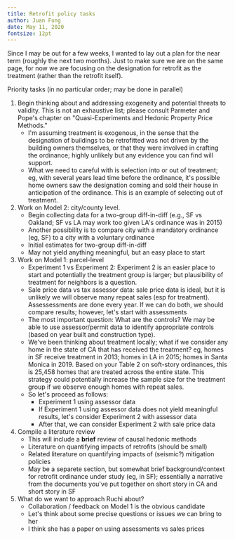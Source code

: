 ```yaml
---
title: Retrofit policy tasks
author: Juan Fung
date: May 11, 2020
fontsize: 12pt
---
```


Since I may be out for a few weeks, I wanted to lay out a plan for the near term
(roughly the next two months).  Just to make sure we are on the same page, for
now we are focusing on the designation for retrofit as the treatment (rather
than the retrofit itself).

Priority tasks (in no particular order; may be done in parallel)

1. Begin thinking about and addressing exogeneity and potential threats to
   validity. This is not an exhaustive list; please consult Parmeter and Pope's
   chapter on "Quasi-Experiments and Hedonic Property Price Methods."
      - I'm assuming treatment is exogenous, in the sense that the designation
        of buildings to be retrofitted was not driven by the building owners
        themselves, or that they were involved in crafting the ordinance; highly
        unlikely but any evidence you can find will support.
      - What we need to careful with is selection into or out of treatment; eg,
        with several years lead time before the ordinance, it's possible home
        owners saw the designation coming and sold their house in anticipation
        of the ordinance. This is an example of selecting out of
        treatment. 
2. Work on Model 2: city/county level.
      - Begin collecting data for a two-group diff-in-diff (e.g., SF vs
        Oakland; SF vs LA may work too given LA's ordinance was in 2015)
      - Another possibility is to compare city with a mandatory ordinance (eg,
        SF) to a city with a voluntary ordinance
      - Initial estimates for two-group diff-in-diff
      - May not yield anything meaningful, but an easy place to start
3. Work on Model 1: parcel-level
      - Experiment 1 vs Experiment 2: Experiment 2 is an easier place to start
        and potentially the treatment group is larger; but plausibility of
        treatment for neighbors is a question.
      - Sale price data vs tax assessor data: sale price data is ideal, but it
        is unlikely we will observe many repeat sales (esp for
        treatment). Assessessments are done every year. If we can do both, we
        should compare results; however, let's start with assessments
      - The most important question: What are the controls? We may be able to
        use assessor/permit data to identify appropriate controls (based on year
        built and construction type). 
      - We've been thinking about treatment locally; what if we consider any
        home in the state of CA that has received the treatment? eg, homes in SF
        receive treatment in 2013; homes in LA in 2015; homes in Santa Monica
        in 2019.  Based on your Table 2 on soft-story ordinances, this is 25,458
        homes that are treated across the entire state. This strategy could
        potentially increase the sample size for the treatment group if we
        observe enough homes with repeat sales.
      - So let's proceed as follows: 
          - Experiment 1 using assessor data
          - If Experiment 1 using assessor data does not yield meaningful
            results, let's consider Experiment 2 with assessor data
          - After that, we can consider Experiment 2 with sale price data
4. Compile a literature review
      - This will include a **brief** review of causal hedonic methods
      - Literature on quantifying impacts of retrofits (should be small)
      - Related literature on quantifying impacts of (seismic?) mitigation
        policies
      - May be a separete section, but somewhat brief background/context for
        retrofit ordinance under study (eg, in SF); essentially a narrative from
        the documents you've put together on short story in CA and short story
        in SF
5. What do we want to approach Ruchi about?
      - Collaboration / feedback on Model 1 is the obvious candidate
      - Let's think about some precise questions or issues we can bring to her
      - I think she has a paper on using assessments vs sales prices
